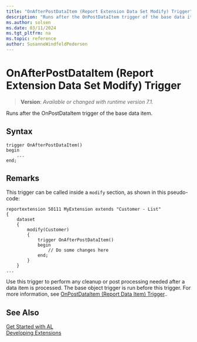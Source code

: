 ```yaml
---
title: "OnAfterPostDataItem (Report Extension Data Set Modify) Trigger"
description: "Runs after the OnPostDataItem trigger of the base data item."
ms.author: solsen
ms.date: 03/11/2024
ms.tgt_pltfrm: na
ms.topic: reference
author: SusanneWindfeldPedersen
---
```

[//]: # (START>DO_NOT_EDIT)
[//]: # (IMPORTANT:Do not edit any of the content between here and the END>DO_NOT_EDIT.)
[//]: # (Any modifications should be made in the .xml files in the ModernDev repo.)

# OnAfterPostDataItem (Report Extension Data Set Modify) Trigger
> **Version**: _Available or changed with runtime version 7.1._

Runs after the OnPostDataItem trigger of the base data item.


## Syntax
```AL
trigger OnAfterPostDataItem()
begin
    ...
end;
```



[//]: # (IMPORTANT: END>DO_NOT_EDIT)

## Remarks

This trigger can be called inside a `modify` section, as shown in this pseudo-code:

```al
reportextension 50111 MyExtension extends "Customer - List"
{
    dataset
    {
        modify(Customer)
        {
            trigger OnAfterPostDataItem()
            begin
                // Do some changes here
            end;
        }
    }
...
```

Use this trigger to perform any cleanup or post processing needed after a data item is processed. The base object trigger is run before this trigger. For more information, see [OnPostDataItem (Report Data Item) Trigger](../reportdataitem/devenv-onpostdataitem-reportdataitem-trigger.md)..  


## See Also  
[Get Started with AL](../../devenv-get-started.md)  
[Developing Extensions](../../devenv-dev-overview.md)  